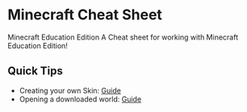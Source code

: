 # Minecraft Cheat Sheet
Minecraft Education Edition
A Cheat sheet for working with Minecraft Education Edition!

## Quick Tips
- Creating your own Skin: [Guide](/create-skin)
- Opening a downloaded world: [Guide](/open-world)
